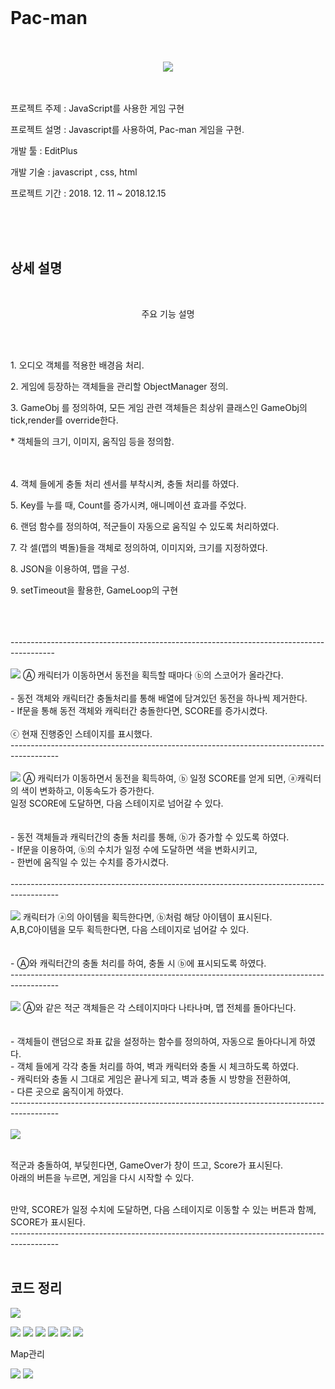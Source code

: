 
<br>
<h1>Pac-man</h1>

<br>
<br>
<div style="text-align:center;">
<img src="https://postfiles.pstatic.net/MjAxOTA1MTRfMjk1/MDAxNTU3NzczMTg4OTc4.5TNaBXsoqbpb9isQ4b4E6bCsJz1tbZnimcM_8Fs-0scg.yzko8iiaS747UnZT383LullwR8Nq5nkABsbMfqh0CLcg.PNG.wjddydwndi/1.png?type=w773">
</div>
<br>
<br>
<p>프로젝트 주제	:  JavaScript를 사용한 게임 구현</p>
<p>프로젝트 설명      :  Javascript를 사용하여, Pac-man 게임을 구현.</p>
<p>개발 툴		  :  EditPlus</p>
<p>개발 기술 	  : javascript , css, html</p>
<p>프로젝트 기간	:  2018. 12. 11 ~ 2018.12.15</p>
<br><br><br>
<h2> 상세 설명 </h2>
<br>
		<p style="text-align:center">	주요 기능 설명</p>
<br>
<br>
<p>1. 오디오 객체를 적용한 배경음 처리.</p>
<p>2. 게임에 등장하는 객체들을 관리할 ObjectManager 정의.</p>

<p>3. GameObj 를 정의하여, 모든 게임 관련 객체들은 최상위 클래스인 GameObj의 tick,render를 override한다.</p>
	 * 객체들의 크기, 이미지, 움직임 등을 정의함.<br><br><br>
<p>4. 객체 들에게 충돌 처리 센서를 부착시켜, 충돌 처리를 하였다.</p>
<p>5. Key를 누를 때, Count를 증가시켜, 애니메이션 효과를 주었다.</p>
<p>6. 랜덤 함수를 정의하여, 적군들이 자동으로 움직일 수 있도록 처리하였다.</p>
<p>7. 각 셀(맵의 벽돌)들을 객체로 정의하여, 이미지와, 크기를 지정하였다.</p>
<p>8. JSON을 이용하여, 맵을 구성.</p>
<p>9. setTimeout을 활용한, GameLoop의 구현</p>
<br>
<br>
<br>-----------------------------------------------------------------------------------------
<br>
<br>
<img src="https://postfiles.pstatic.net/MjAxOTA1MTRfNzYg/MDAxNTU3NzczMjEwMzQz.nPzs6d3XPHO4HKp4bWFIPOkFx22oj2Twppp-bqrfRk4g.PIpbdWOdFddArfiekZRm4F7YPrvCtN8olbl4uJSLBw8g.PNG.wjddydwndi/4.png?type=w773">
Ⓐ 캐릭터가 이동하면서 동전을 획득할 때마다 ⓑ의 스코어가 올라간다.
<br><br> - 동전 객체와 캐릭터간 충돌처리를 통해 배열에 담겨있던 동전을 하나씩 제거한다.
<br> - If문을 통해 동전 객체와 캐릭터간 충돌한다면, SCORE를 증가시켰다.
<br><br>ⓒ 현재 진행중인 스테이지를 표시했다.
<br>------------------------------------------------------------------------------------------
<br>
<br>
<img src="https://postfiles.pstatic.net/MjAxOTA1MTRfODYg/MDAxNTU3NzczMjEwMzc3.Mcvwr1tatELOGMMn5QGFrhn5oSAsdHUW68-YgtETtx0g.ZQbcBRJOBWvYLutRG3iP6qB4XInIuJ1JjXclVSiRODEg.PNG.wjddydwndi/5.png?type=w773">
Ⓐ 캐릭터가 이동하면서 동전을 획득하여, ⓑ 일정 SCORE를 얻게 되면, ⓐ캐릭터의 색이 변화하고, 
이동속도가 증가한다.<br>
일정 SCORE에 도달하면, 다음 스테이지로 넘어갈 수 있다.<br><br><br>
 - 동전 객체들과 캐릭터간의 충돌 처리를 통해, ⓑ가 증가할 수 있도록 하였다.<br>
 - If문을 이용하여, ⓑ의 수치가 일정 수에 도달하면 색을 변화시키고, <br>
 - 한번에 움직일 수 있는 수치를 증가시켰다.<br>
<br>------------------------------------------------------------------------------------------
<br>
<Br>
<img src="https://postfiles.pstatic.net/MjAxOTA1MTRfMjA5/MDAxNTU3NzczMjEwMjUw.MqJzFVcJWB9ESpzH2oPjCy5mbmDtliZY9qlpsTwOPmsg.c4q34tlvTndWquh5qxaegmo5JaN6QdDAk0DkeUDRqE0g.PNG.wjddydwndi/6.png?type=w773">
캐릭터가 ⓐ의 아이템을 획득한다면, ⓑ처럼 해당 아이템이 표시된다.
<br>A,B,C아이템을 모두 획득한다면, 다음 스테이지로 넘어갈 수 있다.<br><br>
<br>- Ⓐ와 캐릭터간의 충돌 처리를 하여, 충돌 시 ⓑ에 표시되도록 하였다.
<br>------------------------------------------------------------------------------------------
<br>
<br>
<img src="https://postfiles.pstatic.net/MjAxOTA1MTRfMTEw/MDAxNTU3NzczMjEwNTQ3.MUxqohkVGs6P6OURsHeW-nkNMuV-0OQKoIMtCch2C4Ig._jvExjHPmEjBwhWmK9bLNsVv3OrQmZFQV-lwnBkOAKIg.PNG.wjddydwndi/8.png?type=w773">
Ⓐ와 같은 적군 객체들은 각 스테이지마다 나타나며, 맵 전체를 돌아다닌다.<br><br>
<br> - 객체들이 랜덤으로 좌표 값을 설정하는 함수를 정의하여, 자동으로 돌아다니게 하였다.
<br> - 객체 들에게 각각 충돌 처리를 하여, 벽과 캐릭터와 충돌 시 체크하도록 하였다.
<br> - 캐릭터와 충돌 시 그대로 게임은 끝나게 되고, 벽과 충돌 시 방향을 전환하여, 
<br> - 다른 곳으로 움직이게 하였다.
<br>------------------------------------------------------------------------------------------
<br>
<br>
<img src="https://postfiles.pstatic.net/MjAxOTA1MTRfMTY0/MDAxNTU3NzczMjExMzM3.isgespaiPjBagcxib5fN0efJ6vtmSvYXpizvz6ItcJMg.2g-DUQuRkVTt09PV7DGk96rAGI4TtsNtFaqMu49i8Rsg.PNG.wjddydwndi/11.png?type=w773">

<br>적군과 충돌하여, 부딪힌다면, GameOver가 창이 뜨고, Score가 표시된다.
<br>아래의 버튼을 누르면, 게임을 다시 시작할 수 있다.

<br>만약, SCORE가 일정 수치에 도달하면, 다음 스테이지로 이동할 수 있는 버튼과 함께, SCORE가 표시된다.
<br>------------------------------------------------------------------------------------------
<Br>
<br>
	<h2>코드 정리</h2>
	<p>
<img src="https://postfiles.pstatic.net/MjAxOTA1MTRfMjU4/MDAxNTU3NzczMjExNTYz.gdtTxWXLjNCz5w-IU5X_DMSKsWN0lflzRsi3-kgvq0cg.9nfs-9Z2GEcEJ6QTMd3JbWUV7BNICatn5_Io7sYt1egg.PNG.wjddydwndi/12.png?type=w773">
	
	
<img src="https://postfiles.pstatic.net/MjAxOTA1MTRfMTE2/MDAxNTU3NzczMjExNjMx.TzFsxkKryxg804i1Yib6KDULEme51RhDFlpAfaec-PUg.3Blx81w3e0Jw9wLqiAHOaiuvvPTxQqWuGtpYpqx6QvAg.PNG.wjddydwndi/13.png?type=w773">


<img src="https://postfiles.pstatic.net/MjAxOTA1MTRfMzcg/MDAxNTU3NzczMjEyMzEz.MkpD4eax_Z_kTDN-7h5lNPvggflgjIgfAs0tB_z6hTEg.ulRp16G5iJxjhFAXszPfaavkfms1ZbKB5sbAzQ_8TnQg.PNG.wjddydwndi/16.png?type=w773">

<img src="https://postfiles.pstatic.net/MjAxOTA1MTRfMjcg/MDAxNTU3NzczMjEyNDMx.u17tICe3_syl8911YovbdwsgXU9zlqh25X7P1uknYqwg.HEKDHXzmXqc9RVMIje866zRceqyasrnG-joOPx2NDusg.PNG.wjddydwndi/17.png?type=w773">

<img src="https://postfiles.pstatic.net/MjAxOTA1MTRfMjU5/MDAxNTU3NzczMjEzMDg5.q5MZMvm-IPwiwzVU-NpeIp6plApJrpN7T0F1wxslsHcg.tA8-3eAyIgA_V7CRmqWNDi4m2huXY7_68gYXWGL47b0g.PNG.wjddydwndi/18.png?type=w773">

<img src="https://postfiles.pstatic.net/MjAxOTA1MTRfMTIw/MDAxNTU3NzczMjEyNjk5.vMaq1TvP7UXkXQbovazL55Axln5_Ek_OhtJl_0tyruMg.vnGWuhmsHqwQKK-iSXuwTc2x2Vi8i2WCus_kp_LphpUg.PNG.wjddydwndi/19.png?type=w773">

<img src="https://postfiles.pstatic.net/MjAxOTA1MTRfMTYg/MDAxNTU3NzczMjEzNDQ1.uDYU7HKLUnvSABI2UtOyApYZPIyR0C5mj4kVHicZkTQg.pERKbVDfb-8an883f3dwnakOEO1qP-vNtMKRGf0rWMsg.PNG.wjddydwndi/20.png?type=w773">

<p>Map관리</p>
<img src="https://postfiles.pstatic.net/MjAxOTA1MTRfMTUz/MDAxNTU3NzczMjEzMDY0.jOvrO3cedUUuxJHRXqsMJuAtvbmytIP14BOcbO5eswcg.ighzDTRca9JwlLiK8BF_d7XzckOubyTAOKNS2twOH_Qg.PNG.wjddydwndi/21.png?type=w773">

<img src="https://postfiles.pstatic.net/MjAxOTA1MTRfMTUx/MDAxNTU3NzczOTQ5NTE3.Fn6jBaO4OV-f_EBd2jDftQ1f1i6A99rIW_y9H1apqN0g.f32iTlblWR33jLqPQgZ4VRtpgmVmq5oXkytoB1QqAdwg.PNG.wjddydwndi/22.png?type=w773">
